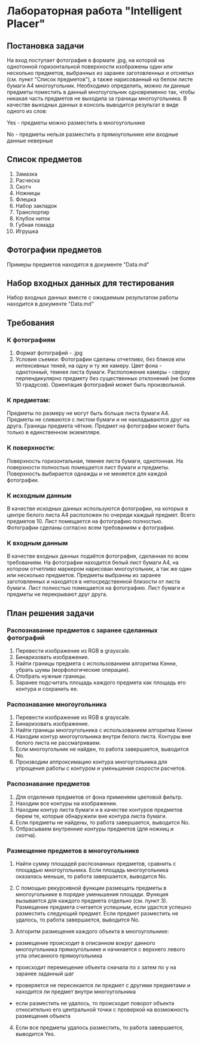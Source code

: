 # Лабораторная работа "Intelligent Placer"
## Постановка задачи
На вход поступает фотография в формате .jpg, на которой на однотонной горизонтальной поверхности изображены один или несколько предметов, выбранных из заранее заготовленных и отснятых (см. пункт "Список предметов"), а также нарисованный на белом листе бумаги А4 многоугольник. Необходимо определить, можно ли данные предметы поместить в данный многоугольник одновременно так, чтобы никакая часть предметов не выходила за границы многоугольника. В качестве выходных данных в консоль выводится результат в виде одного из слов:

Yes - предметы можно разместить в многоугольнике

No - предметы нельзя разместить в прямоугольнике или входные данные неверные

## Список предметов
1. Замазка
2. Расческа
3. Скотч
4. Ножницы
5. Флешка
6. Набор закладок
7. Транспортир
8. Клубок ниток
9. Губная помада
10. Игрушка

## Фотографии предметов
Примеры предметов находятся в документе "Data.md"

## Набор входных данных для тестирования
Набор входных данных вместе с ожидаемым результатом работы находится в документе "Data.md"

## Требования
### К фотографиям
1. Формат фотографий - .jpg 
2. Условия съемки: 
Фотографии сделаны отчетливо, без бликов или интенсивных теней, на одну и ту же камеру.
Цвет фона - однотонный, темнее листа бумаги.
Расположение камеры - сверху перпендикулярно предмету без существенных отклонений (не более 10 градусов).
Ориентация фотографий может быть произвольной.

### К предметам:
Предметы по размеру не могут быть больше листа бумаги А4.
Предметы не сливаются с листом бумаги и не накладываются друг на друга.
Границы предмета чёткие.
Предмет на фотографии может быть только в единственном экземпляре.

### К поверхности:
Поверхность горизонтальная, темнее листа бумаги, однотонная.
На поверхности полностью помещается лист бумаги и предметы.
Поверхность выбирается однажды и не меняется для каждой фотографии.

### К исходным данным
В качестве исходных данных используются фотографии, на которых в центре белого листа А4 расположен по очереди каждый предмет. Всего предметов 10. Лист помещается на фотографию полностью. Фотографии сделаны согласно всем требованиям к фотографии. 

### К входным данным
В качестве входных данных подаётся фотография, сделанная по всем требованиям. 
На фотографии находится белый лист бумаги А4, на котором отчетливо маркером нарисован многоугольник, а так же один или несколько предметов.
Предметы выбранны из заранее заготовленных и находятся в непосредственной близости от листа бумаги. Лист полностью помещается на фотографию.
Лист бумаги и предметы не перекрывают друг друга.

## План решения задачи

### Распознавание предметов с заранее сделанных фотографий
1.  Перевести изображение из RGB в grayscale.
2.  Бинаризовать изображение.
3.	Найти границы предмета с использованием алгоритма Кэнни, убрать шумы (морфологические операции).
4.  Отобрать нужные границы.
5.  Заранее подсчитать площадь каждого предмета как площадь его контура и сохранить ее.

### Распознавание многоугольника 
1.	Перевести изображение из RGB в grayscale.
2.	Бинаризовать изображение.
3.	Найти границы многоугольника с использованием алгоритма Кэнни
4.	Находим контур многоугольника внутри белого листа. Контуры вне белого листа не рассматриваем.
5.	Если многоугольник не найден, то работа завершается, выводится No.
6.	Производим аппроксимацию контура многоугольника для упрощения работы с контуром и уменьшения скорости расчетов.

### Распознавание предметов
1.	Для отделения предметов от фона применяем цветовой фильтр.
2.	Находим все контуры на изображении.
3.	Находим контур листа бумаги и в качестве контуров предметов берем те, которые обнаружили вне контура листа бумаги.
4.	Если предметы не найдены, то работа завершается, выводится No.
5.	Отбрасываем внутренние контуры предметов (для ножниц и скотча).

### Размещение предметов в многоугольнике
1.	Найти сумму площадей распознанных предметов, сравнить с площадью многоугольника.
Если площадь многоугольника оказалась меньше, то работа завершается, выводится No.

2.	С помощью рекурсивной функции размещать предметы в многоугольнике в порядке уменьшения площади. 
Функция вызывается для каждого предмета отдельно (см. пункт 3). Размещение предмета считается успешным, если удастся успешно разместить следующий предмет.
Если предмет разместить не удалось, то работа завершается, выводится No.

3.	Алгоритм размещения каждого объекта в многоугольнике:

- размещение происходит в описанном вокруг данного многоугольника прямоугольнике и начинается с верхнего левого угла описанного прямоугольника

- происходит перемещение объекта сначала по х затем по у на заранее заданный шаг

- проверяется не пересекается ли предмет с другими предметами и находится ли предмет внутри многоугольника

- если разместить не удалось, то происходит поворот объекта относительно его центральной точки с проверкой на возможность размещения объекта 

4.	Если все предметы удалось разместить, то работа завершается, выводится Yes.






